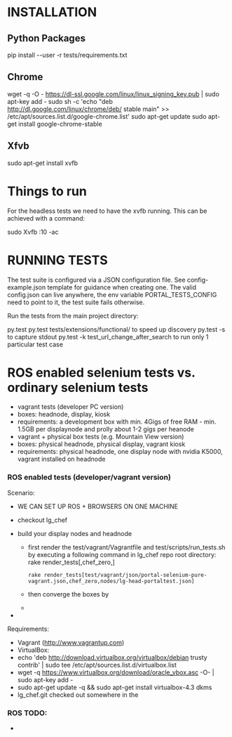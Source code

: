 INSTALLATION
=============

Python Packages
--------------

pip install --user -r tests/requirements.txt

Chrome
--------------

wget -q -O - https://dl-ssl.google.com/linux/linux_signing_key.pub | sudo apt-key add -
sudo sh -c 'echo "deb http://dl.google.com/linux/chrome/deb/ stable main" >> /etc/apt/sources.list.d/google-chrome.list'
sudo apt-get update
sudo apt-get install google-chrome-stable

Xfvb
--------------
 
sudo apt-get install xvfb

Things to run
==============

For the headless tests we need to have the xvfb running. This can be achieved with a command: 

sudo Xvfb :10 -ac

RUNNING TESTS
==============

The test suite is configured via a JSON configuration file.
See config-example.json template for guidance
when creating one.
The valid config.json can live anywhere, the env
variable PORTAL_TESTS_CONFIG need to point to it,
the test suite fails otherwise.

Run the tests from the main project directory:

py.test
py.test tests/extensions/functional/ to speed up discovery
py.test -s to capture stdout
py.test -k test_url_change_after_search to run only 1 particular test case

ROS enabled selenium tests vs. ordinary selenium tests
======================================================

* vagrant tests (developer PC version)
 * boxes: headnode, display, kiosk
 * requirements: a development box with min. 4Gigs of free RAM - min.
   1.5GB per displaynode and prolly about 1-2 gigs per heanode
* vagrant + physical box tests (e.g. Mountain View version)
 * boxes: physical headnode, physical display, vagrant kiosk
 * requirements: physical headnode, one display node with nvidia K5000,
   vagrant installed on headnode

### ROS enabled tests (developer/vagrant version)

Scenario:

* WE CAN SET UP ROS + BROWSERS ON ONE MACHINE 

* checkout lg_chef
* build your display nodes and headnode
  * first render the test/vagrant/Vagrantfile and test/scripts/run_tests.sh by executing a following command in lg_chef repo root directory:
    rake render_tests[<path to test json template>,chef_zero,<path to node definition>]

    ```
    rake render_tests[test/vagrant/json/portal-selenium-pure-vagrant.json,chef_zero,nodes/lg-head-portaltest.json]
    ```
  * then converge the boxes by 
  *
*

Requirements:
* Vagrant (http://www.vagrantup.com)
* VirtualBox:
 * echo 'deb http://download.virtualbox.org/virtualbox/debian trusty contrib' | sudo tee /etc/apt/sources.list.d/virtualbox.list
 * wget -q https://www.virtualbox.org/download/oracle_vbox.asc -O- | sudo apt-key add -
 * sudo apt-get update -q && sudo apt-get install virtualbox-4.3 dkms
* lg_chef.git checked out somewhere in the

### ROS TODO:

*
